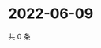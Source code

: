 # 2022-06-09

共 0 条

<!-- BEGIN WEIBO -->
<!-- 最后更新时间 Thu Jun 09 2022 11:24:02 GMT+0800 (China Standard Time) -->

<!-- END WEIBO -->

